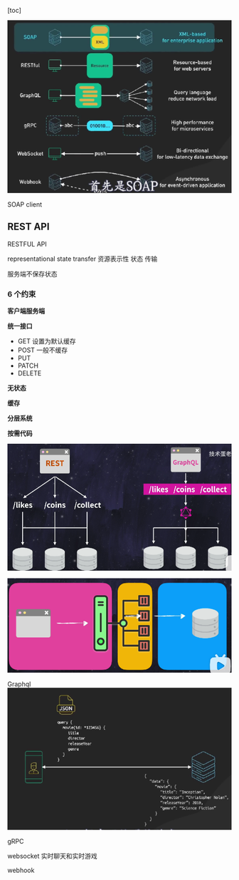 [toc]

![1698456685645](image/架构风格/1698456685645.png)

SOAP
client

## REST API

RESTFUL API

representational state transfer
资源表示性 状态 传输

服务端不保存状态

### 6 个约束

**客户端服务端**

**统一接口**

- GET 设置为默认缓存
- POST 一般不缓存
- PUT
- PATCH
- DELETE

**无状态**

**缓存**

**分层系统**

**按需代码**


![1698458033424](image/架构风格/1698458033424.png)


![1698457819875](image/架构风格/1698457819875.png)

Graphql
![1698456778230](image/架构风格/1698456778230.png)

gRPC

websocket
实时聊天和实时游戏

webhook
